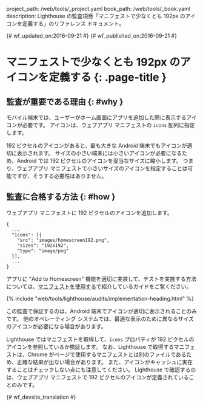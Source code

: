 project_path: /web/tools/_project.yaml
book_path: /web/tools/_book.yaml
description: Lighthouse の監査項目「マニフェストで少なくとも 192px のアイコンを定義する」のリファレンス ドキュメント。

{# wf_updated_on:2016-09-21 #}
{# wf_published_on:2016-09-21 #}

#  マニフェストで少なくとも 192px のアイコンを定義する {: .page-title }

##  監査が重要である理由 {: #why }

モバイル端末では、ユーザーがホーム画面にアプリを追加した際に表示するアイコンが必要です。
アイコンは、ウェブアプリ マニフェストの `icons` 配列に指定します。

192 ピクセルのアイコンがあると、最も大きな Android 端末でもアイコンが適切に表示されます。
サイズの小さい端末には小さいアイコンが必要になるため、Android では 192 ピクセルのアイコンを妥当なサイズに縮小します。
つまり、ウェブアプリ マニフェストで小さいサイズのアイコンを指定することは可能ですが、そうする必要性はありません。



##  監査に合格する方法 {: #how }

ウェブアプリ マニフェストに 192 ピクセルのアイコンを追加します。

    {
      ...
      "icons": [{
        "src": "images/homescreen192.png",
        "sizes": "192x192",
        "type": "image/png"
      }],
      ...
    }

アプリに "Add to Homescreen"
機能を適切に実装して、テストを実施する方法については、[マニフェストを使用する](manifest-exists#how)で紹介しているガイドをご覧ください。


{% include "web/tools/lighthouse/audits/implementation-heading.html" %}

この監査で保証するのは、Android 端末でアイコンが適切に表示されることのみです。
他のオペレーティング システムでは、最適な表示のために異なるサイズのアイコンが必要になる場合があります。


Lighthouse ではマニフェストを取得して、`icons` プロパティが 192 ピクセルのアイコンを参照しているか検証します。
なお、Lighthouse
で取得するマニフェストは、Chrome がページで使用するマニフェストとは別のファイルであるため、正確な結果が出ない場合があります。
また、アイコンがキャッシュに実在することはチェックしない点にも注意してください。
Lighthouse で確認するのは、ウェブアプリ マニフェストで 192 ピクセルのアイコンが定義されていることのみです。



{# wf_devsite_translation #}
